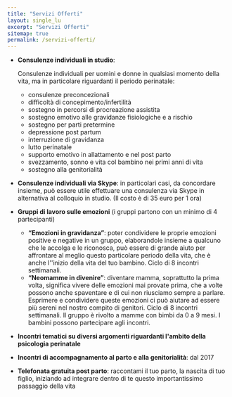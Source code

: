 ```yaml
---
title: "Servizi Offerti"
layout: single_lu
excerpt: "Servizi Offerti"
sitemap: true
permalink: /servizi-offerti/
---
```

+ **Consulenze individuali in studio**:
  
  Consulenze individuali per uomini e donne in qualsiasi momento della vita, ma in particolare riguardanti il periodo perinatale:

  + consulenze preconcezionali
  + difficoltà di concepimento/infertilità
  + sostegno in percorsi di procreazione assistita
  + sostegno emotivo alle gravidanze fisiologiche e a rischio
  + sostegno per parti pretermine
  + depressione post partum
  + interruzione di gravidanza
  + lutto perinatale
  + supporto emotivo in allattamento e nel post parto
  + svezzamento, sonno e vita col bambino nei primi anni di vita
  + sostegno alla genitorialità


+ **Consulenze individuali via Skype**: in particolari casi, da concordare insieme, può essere utile effettuare una consulenza via Skype in alternativa al colloquio in studio. (Il costo è di 35 euro per 1 ora)

+ **Gruppi di lavoro sulle emozioni** (i gruppi partono con un minimo di 4 partecipanti)
  + **“Emozioni in gravidanza”**: poter condividere le proprie emozioni positive e negative in un gruppo, elaborandole insieme a qualcuno che le accolga e le riconosca, può essere di grande aiuto per affrontare al meglio questo particolare periodo della vita, che è anche l''inizio della vita del tuo bambino.
    Ciclo di 8 incontri settimanali.
  + **“Neomamme in divenire”**: diventare mamma, soprattutto la prima volta, significa vivere delle emozioni mai provate prima, che a volte possono anche spaventare e di cui non riusciamo sempre a parlare. Esprimere e condividere queste emozioni ci può aiutare ad essere più sereni nel nostro compito di genitori.
    Ciclo di 8 incontri settimanali.
    Il gruppo è rivolto a mamme con bimbi da 0 a 9 mesi. I bambini possono partecipare agli incontri.

+ **Incontri tematici su diversi argomenti riguardanti l'ambito della psicologia perinatale**

+ **Incontri di accompagnamento al parto e alla genitorialità**: dal 2017

+ **Telefonata gratuita post parto**: raccontami il tuo parto, la nascita di tuo figlio, iniziando ad integrare dentro di te questo importantissimo passaggio della vita